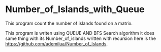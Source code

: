 # Number_of_Islands_with_Queue
This program count the number of islands found on a matrix.

This program is writen using QUEUE AND BFS Search algorithm it does same thing with its Number_of_islands written with recursion here is the https://github.com/ademilua/Number_of_Islands. 
